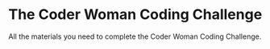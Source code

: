 # The Coder Woman Coding Challenge
All the materials you need to complete the Coder Woman Coding Challenge.

